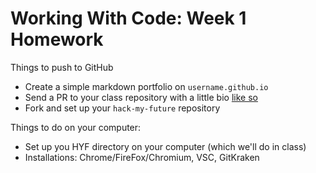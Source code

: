 # Working With Code: Week 1 Homework

Things to push to GitHub
* Create a simple markdown portfolio on `username.github.io`
* Send a PR to your class repository with a little bio [like so](https://github.com/HackYourFutureBelgium/class-6/tree/master/student-bios)
* Fork and set up your `hack-my-future` repository

Things to do on your computer:
* Set up you HYF directory on your computer (which we'll do in class)
* Installations: Chrome/FireFox/Chromium, VSC, GitKraken
